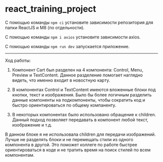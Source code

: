 # react_training_project
С помощью команды ``npm ci`` установите зависимости репозитория для папки ReactJS и M8 (по отдельности).

С помощью команды ``npm i axios`` установите зависимости axios.

С помощью команды ``npm run dev`` запускается приложение.



----------------------------------------------------------
Ход работы:

1) Компонент Cart был разделен на 4 компонента: Control, Menu, Preview и TextContent. Данное разделение помогает наглядно видеть, что именно входит в новостную карту.

2) В компонентах Control и TextContent имеются вложенные блоки под кнопки, текст и изображения. Было бы более логичным разделить данные компоненты на подкомпоненты, чтобы сократить код и быстро ориентироваться по общему компаненту.

3) В некоторых компонентах было использовано обращение к children. Данный подход позволяет передавать в компонент любой текст, изображение и т.д. 

В данном блоке я не использовала children для передачи изображений. Лучше не разделять блоки и не перемещать стили из одного компонента в другой. Это поможет коллеге по работе быстрее ориентироваться в коде и не тратить время на поиск стилей по всем компонентам.